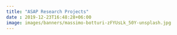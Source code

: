 ```yaml
---
title: "ASAP Research Projects"
date : 2019-12-23T16:48:28+06:00
image: images/banners/massimo-botturi-zFYUsLk_50Y-unsplash.jpg
---
```

